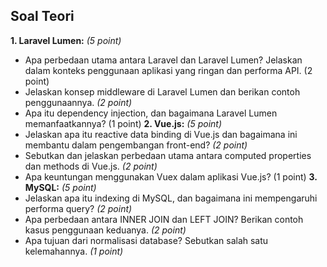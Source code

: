 ## Soal Teori

**1. Laravel Lumen:** *(5 point)*
- Apa perbedaan utama antara Laravel dan Laravel Lumen? Jelaskan dalam konteks
penggunaan aplikasi yang ringan dan performa API. (2 point)
- Jelaskan konsep middleware di Laravel Lumen dan berikan contoh
penggunaannya. *(2 point)*
- Apa itu dependency injection, dan bagaimana Laravel Lumen memanfaatkannya?
(1 point)
**2. Vue.js:** *(5 point)*
- Jelaskan apa itu reactive data binding di Vue.js dan bagaimana ini membantu
dalam pengembangan front-end? *(2 point)*
- Sebutkan dan jelaskan perbedaan utama antara computed properties dan
methods di Vue.js. *(2 point)*
- Apa keuntungan menggunakan Vuex dalam aplikasi Vue.js? (1 point)
**3. MySQL:** *(5 point)*
- Jelaskan apa itu indexing di MySQL, dan bagaimana ini mempengaruhi performa
query? *(2 point)*
- Apa perbedaan antara INNER JOIN dan LEFT JOIN? Berikan contoh kasus
penggunaan keduanya. *(2 point)*
- Apa tujuan dari normalisasi database? Sebutkan salah satu kelemahannya. *(1
point)*
